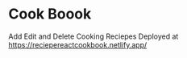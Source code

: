 # Cook Boook 
Add Edit and Delete Cooking Reciepes
Deployed at https://reciepereactcookbook.netlify.app/
